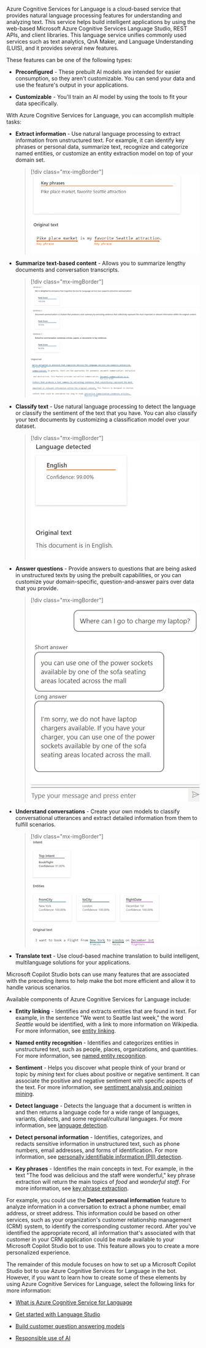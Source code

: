 Azure Cognitive Services for Language is a cloud-based service that provides natural language processing features for understanding and analyzing text. This service helps build intelligent applications by using the web-based Microsoft Azure Cognitive Services Language Studio, REST APIs, and client libraries. This language service unifies commonly used services such as text analytics, QnA Maker, and Language Understanding (LUIS), and it provides several new features.

These features can be one of the following types:

- **Preconfigured** - These prebuilt AI models are intended for easier consumption, so they aren't customizable. You can send your data and use the feature's output in your applications.

- **Customizable** - You'll train an AI model by using the tools to fit your data specifically.

With Azure Cognitive Services for Language, you can accomplish multiple tasks:

- **Extract information** - Use natural language processing to extract information from unstructured text. For example, it can identify key phrases or personal data, summarize text, recognize and categorize named entities, or customize an entity extraction model on top of your domain set.

   > [!div class="mx-imgBorder"]
   > ![Screenshot of a key phrase extraction example.](../media/key-phrase.png)

- **Summarize text-based content** - Allows you to summarize lengthy documents and conversation transcripts.

   > [!div class="mx-imgBorder"]
   > [![Screenshot of a summarization example.](../media/summary.png)](../media/summary.png#lightbox)

- **Classify text** - Use natural language processing to detect the language or classify the sentiment of the text that you have. You can also classify your text documents by customizing a classification model over your dataset.

   > [!div class="mx-imgBorder"]
   > ![Screenshot of a language detection example.](../media/language.png)

- **Answer questions** - Provide answers to questions that are being asked in unstructured texts by using the prebuilt capabilities, or you can customize your domain-specific, question-and-answer pairs over data that you provide.

   > [!div class="mx-imgBorder"]
   > ![Screenshot of a question and answer example.](../media/question-answer.png)

- **Understand conversations** - Create your own models to classify conversational utterances and extract detailed information from them to fulfill scenarios.

   > [!div class="mx-imgBorder"]
   > [![Screenshot of a conversational language understanding example.](../media/intent.png)](../media/intent.png#lightbox)

- **Translate text** - Use cloud-based machine translation to build intelligent, multilanguage solutions for your applications.

Microsoft Copilot Studio bots can use many features that are associated with the preceding items to help make the bot more efficient and allow it to handle various scenarios.

Available components of Azure Cognitive Services for Language include:

- **Entity linking** - Identifies and extracts entities that are found in text. For example, in the sentence "We went to Seattle last week," the word *Seattle* would be identified, with a link to more information on Wikipedia. For more information, see [entity linking](/azure/cognitive-services/language-service/entity-linking/overview/?azure-portal=true).

- **Named entity recognition** - Identifies and categorizes entities in unstructured text, such as people, places, organizations, and quantities. For more information, see [named entity recognition](/azure/cognitive-services/language-service/named-entity-recognition/overview/?azure-portal=true).

- **Sentiment** - Helps you discover what people think of your brand or topic by *mining* text for clues about positive or negative sentiment. It can associate the positive and negative sentiment with specific aspects of the text. For more information, see [sentiment analysis and opinion mining](/azure/cognitive-services/language-service/sentiment-opinion-mining/overview/?azure-portal=true).

- **Detect language** - Detects the language that a document is written in and then returns a language code for a wide range of languages, variants, dialects, and some regional/cultural languages. For more information, see [language detection](/azure/cognitive-services/language-service/language-detection/overview/?azure-portal=true).

- **Detect personal information** - Identifies, categorizes, and redacts sensitive information in unstructured text, such as phone numbers, email addresses, and forms of identification. For more information, see [personally identifiable information (PII) detection](/azure/cognitive-services/language-service/personally-identifiable-information/overview/?azure-portal=true).

- **Key phrases** - Identifies the main concepts in text. For example, in the text "The food was delicious and the staff were wonderful," key phrase extraction will return the main topics of *food* and *wonderful staff*. For more information, see [key phrase extraction](/azure/cognitive-services/language-service/key-phrase-extraction/overview/?azure-portal=true).

For example, you could use the **Detect personal information** feature to analyze information in a conversation to extract a phone number, email address, or street address. This information could be based on other services, such as your organization's customer relationship management (CRM) system, to identify the corresponding customer record. After you've identified the appropriate record, all information that's associated with that customer in your CRM application could be made available to your Microsoft Copilot Studio bot to use. This feature allows you to create a more personalized experience.

The remainder of this module focuses on how to set up a Microsoft Copilot Studio bot to use Azure Cognitive Services for Language in the bot. However, if you want to learn how to create some of these elements by using Azure Cognitive Services for Language, select the following links for more information:

- [What is Azure Cognitive Service for Language](/azure/cognitive-services/language-service/overview/?azure-portal=true)

- [Get started with Language Studio](/azure/cognitive-services/language-service/language-studio/?azure-portal=true)

- [Build customer question answering models](/azure/cognitive-services/language-service/question-answering/overview/?azure-portal=true)

- [Responsible use of AI](/legal/cognitive-services/language-service/transparency-note?context=%2Fazure%2Fcognitive-services%2Flanguage-service%2Fcontext%2Fcontext&azure-portal=true)

